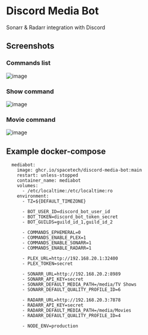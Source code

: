 # Discord Media Bot
Sonarr &amp; Radarr integration with Discord

## Screenshots

### Commands list
![image](https://user-images.githubusercontent.com/824323/135698061-18977c55-5a12-4036-ae1f-3f5903e156c1.png)

### Show command
![image](https://user-images.githubusercontent.com/824323/135698098-34a987fd-0155-468e-9b4f-1739f5b46b2e.png)

### Movie command
![image](https://user-images.githubusercontent.com/824323/135698126-151d0000-d7dd-4cab-b8f7-39ce149f3e3a.png)

## Example docker-compose

```
  mediabot:
    image: ghcr.io/spacetech/discord-media-bot:main
    restart: unless-stopped
    container_name: mediabot
    volumes:
      - /etc/localtime:/etc/localtime:ro
    environment:
      - TZ=${DEFAULT_TIMEZONE}

      - BOT_USER_ID=discord_bot_user_id
      - BOT_TOKEN=discord_bot_token_secret
      - BOT_GUILDS=guild_id_1,guild_id_2

      - COMMANDS_EPHEMERAL=0
      - COMMANDS_ENABLE_PLEX=1
      - COMMANDS_ENABLE_SONARR=1
      - COMMANDS_ENABLE_RADARR=1

      - PLEX_URL=http://192.168.20.1:32400
      - PLEX_TOKEN=secret

      - SONARR_URL=http://192.168.20.2:8989
      - SONARR_API_KEY=secret
      - SONARR_DEFAULT_MEDIA_PATH=/media/TV Shows
      - SONARR_DEFAULT_QUALITY_PROFILE_ID=6

      - RADARR_URL=http://192.168.20.3:7878
      - RADARR_API_KEY=secret
      - RADARR_DEFAULT_MEDIA_PATH=/media/Movies
      - RADARR_DEFAULT_QUALITY_PROFILE_ID=4

      - NODE_ENV=production
```
